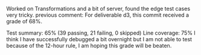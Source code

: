 Worked on Transformations and a bit of server, found the edge test cases very tricky.
previous comment: For deliverable d3, this commit received a grade of 68%.

Test summary: 65% (39 passing, 21 failing, 0 skipped)
Line coverage: 75%
I think I have successfully debugged a bit overnight but I am not able to test because of the 12-hour rule, I am hoping this grade will be beaten.
